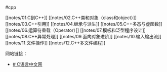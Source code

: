 #cpp

[[notes/01.C到C++]]
[[notes/02.C++类和对象（class和object）]]
[[notes/03.C++引用]]
[[notes/04.继承与派生]]
[[notes/05.C++多态与虚函数]]
[[notes/06.运算符重载（Operator）]]
[[notes/07.模板和泛型程序设计]]
[[notes/08.C++异常处理]]
[[notes/09.面向对象进阶]]
[[notes/10.输入输出流]]
[[notes/11.文件操作]]
[[notes/12.C++多文件编程]]

网站链接：
- [# C语言中文网](https://c.biancheng.net/cplus/)